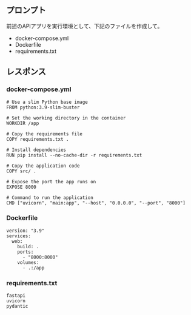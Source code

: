 ## プロンプト
前述のAPIアプリを実行環境として、下記のファイルを作成して。
- docker-compose.yml
- Dockerfile
- requirements.txt

## レスポンス
### docker-compose.yml
```
# Use a slim Python base image
FROM python:3.9-slim-buster

# Set the working directory in the container
WORKDIR /app

# Copy the requirements file
COPY requirements.txt .

# Install dependencies
RUN pip install --no-cache-dir -r requirements.txt

# Copy the application code
COPY src/ .

# Expose the port the app runs on
EXPOSE 8000

# Command to run the application
CMD ["uvicorn", "main:app", "--host", "0.0.0.0", "--port", "8000"]
```

### Dockerfile
```
version: "3.9"
services:
  web:
    build: .
    ports:
      - "8000:8000"
    volumes:
      - .:/app
```

### requirements.txt
```
fastapi
uvicorn
pydantic
```